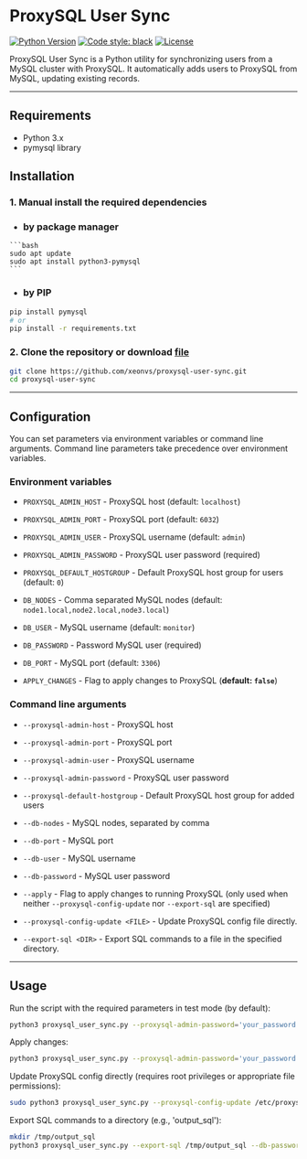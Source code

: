 # ProxySQL User Sync
[![Python Version](https://img.shields.io/badge/python-3.9+-blue?logo=python)](https://www.python.org/) [![Code style: black](https://img.shields.io/badge/code%20style-black-000000.svg)](https://github.com/psf/black) [![License](https://img.shields.io/badge/license-MIT-brightgreen)](https://opensource.org/licenses/MIT)

ProxySQL User Sync is a Python utility for synchronizing users from a MySQL cluster with ProxySQL. It automatically adds users to ProxySQL from MySQL, updating existing records.

---

## Requirements

- Python 3.x
- pymysql library

## Installation

### 1. Manual install the required dependencies
   - ### by package manager
    ```bash
    sudo apt update
    sudo apt install python3-pymysql
    ```
   - ### by PIP
   ```bash
   pip install pymysql
   # or
   pip install -r requirements.txt
   ```

### 2. Clone the repository or download [file](https://github.com/xeonvs/ProxySQL-User-Sync/raw/refs/heads/main/proxysql_user_sync.py)
```bash
git clone https://github.com/xeonvs/proxysql-user-sync.git
cd proxysql-user-sync
```
---

## Configuration

You can set parameters via environment variables or command line arguments. Command line parameters take precedence over environment variables.

### Environment variables

- `PROXYSQL_ADMIN_HOST` - ProxySQL host (default: `localhost`)
- `PROXYSQL_ADMIN_PORT` - ProxySQL port (default: `6032`)
- `PROXYSQL_ADMIN_USER` - ProxySQL username (default: `admin`)
- `PROXYSQL_ADMIN_PASSWORD` - ProxySQL user password (required)
- `PROXYSQL_DEFAULT_HOSTGROUP` - Default ProxySQL host group for users (default: `0`)


- `DB_NODES` - Comma separated MySQL nodes (default: `node1.local,node2.local,node3.local`)
- `DB_USER` - MySQL username (default: `monitor`)
- `DB_PASSWORD` - Password MySQL user (required)
- `DB_PORT` - MySQL port (default: `3306`)


- `APPLY_CHANGES` - Flag to apply changes to ProxySQL (**default: `false`**)

### Command line arguments

- `--proxysql-admin-host` - ProxySQL host
- `--proxysql-admin-port` - ProxySQL port
- `--proxysql-admin-user` - ProxySQL username
- `--proxysql-admin-password` - ProxySQL user password
- `--proxysql-default-hostgroup` - Default ProxySQL host group for added users


- `--db-nodes` - MySQL nodes, separated by comma
- `--db-port` - MySQL port
- `--db-user` - MySQL username
- `--db-password` - MySQL user password


- `--apply` - Flag to apply changes to running ProxySQL (only used when neither `--proxysql-config-update` nor `--export-sql` are specified)
- `--proxysql-config-update <FILE>` - Update ProxySQL config file directly.
- `--export-sql <DIR>` - Export SQL commands to a file in the specified directory.


---

## Usage

Run the script with the required parameters in test mode (by default):

```bash
python3 proxysql_user_sync.py --proxysql-admin-password='your_password' --db-password='your_db_password'
```

Apply changes:
```bash
python3 proxysql_user_sync.py --proxysql-admin-password='your_password' --db-password='your_db_password' --apply
```

Update ProxySQL config directly (requires root privileges or appropriate file permissions):
```bash
sudo python3 proxysql_user_sync.py --proxysql-config-update /etc/proxysql.cnf --db-password='your_db_password'
```

Export SQL commands to a directory (e.g., 'output_sql'):
```bash
mkdir /tmp/output_sql
python3 proxysql_user_sync.py --export-sql /tmp/output_sql --db-password='your_db_password'
```
